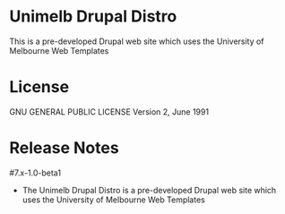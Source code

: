 Unimelb Drupal Distro
============================================

This is a pre-developed Drupal web site which uses the University of Melbourne Web Templates 

License
======================

GNU GENERAL PUBLIC LICENSE
Version 2, June 1991


Release Notes 
======================

#7.x-1.0-beta1

- The Unimelb Drupal Distro is a pre-developed Drupal web site which uses the University of Melbourne Web Templates 